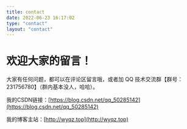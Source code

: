 ```yaml
---
title: contact
date: 2022-06-23 16:17:02
type: "contact"
layout: "contact"
---
```


# 欢迎大家的留言！
大家有任何问题，都可以在评论区留言哦，或者加 QQ 技术交流群【群号：231756780】（群内基本没人，哈哈）。

我的CSDN链接：[https://blog.csdn.net/qq_50285142](https://blog.csdn.net/qq_50285142)

我的博客主站：[http://wyqz.top](http://wyqz.top)
